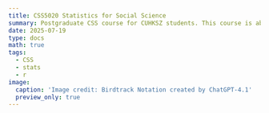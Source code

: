 ```yaml
---
title: CSS5020 Statistics for Social Science
summary: Postgraduate CSS course for CUHKSZ students. This course is about statistics basics and how to evaluate them in the context of social science.
date: 2025-07-19
type: docs
math: true
tags:
  - CSS
  - stats
  - r
image:
  caption: 'Image credit: Birdtrack Notation created by ChatGPT-4.1'
  preview_only: true
---
```


